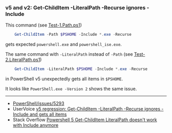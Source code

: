 
### v5 and v2: Get-ChildItem -LiteralPath -Recurse ignores -Include

This command (see [Test-1.Path.ps1](Test-1.Path.ps1))

```powershell
    Get-ChildItem -Path $PSHOME -Include *.exe -Recurse
```

gets expected `powershell.exe` and `powershell_ise.exe`.

The same command with `-LiteralPath` instead of `-Path` (see [Test-2.LiteralPath.ps1](Test-2.LiteralPath.ps1))

```powershell
    Get-ChildItem -LiteralPath $PSHOME -Include *.exe -Recurse
```

in PowerShell v5 unexpectedly gets all items in `$PSHOME`.

It looks like `PowerShell.exe -Version 2` shows the same issue.

****

- [PowerShell/issues/5293](https://github.com/PowerShell/PowerShell/issues/5293)
- UserVoice [v5 regression: Get-ChildItem -LiteralPath -Recurse ignores -Include and gets all items](http://windowsserver.uservoice.com/forums/301869-powershell/suggestions/11168994-v5-regression-get-childitem-literalpath-recurse)
- Stack Overflow [Powershell 5 Get-ChildItem LiteralPath doesn't work with Include anymore](http://stackoverflow.com/q/33684178/323582)
